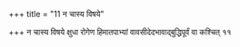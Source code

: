 +++
title = "11 न चास्य विषये"

+++
न चास्य विषये क्षुधा रोगेण हिमातपाभ्यां वावसीदेदभावाद्बुद्धिपूर्वं वा कश्चित् ११